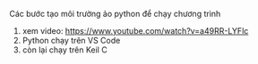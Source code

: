 Các bước tạo môi trường ảo python để chạy chương trình
1. xem video: https://www.youtube.com/watch?v=a49RR-LYFlc
2. Python chạy trên VS Code
3. còn lại chạy trên Keil C
